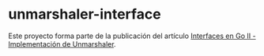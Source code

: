 # unmarshaler-interface

Este proyecto forma parte de la publicación del artículo [Interfaces en Go II - Implementación de Unmarshaler](https://pedroperez.dev/posts/2023/03/interfaces-en-go-ii-implementaci%C3%B3n-de-unmarshaler/).
